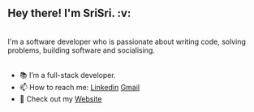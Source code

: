 
<h2> Hey there! I'm SriSri. :v:</h2> 

<br>
I'm a software developer who is passionate about writing code, solving problems, building software and socialising.
 <br><br>
 
- 📚 I’m a full-stack developer.
- 📫 How to reach me: [Linkedin](https://www.linkedin.com/in/kattukolu-srisri-reddy-30a65a172/) [Gmail](mailto:srisrireddy.k@gmail.com)
- :scroll: Check out my [Website](https://youthful-davinci-9a01c9.netlify.app/)


